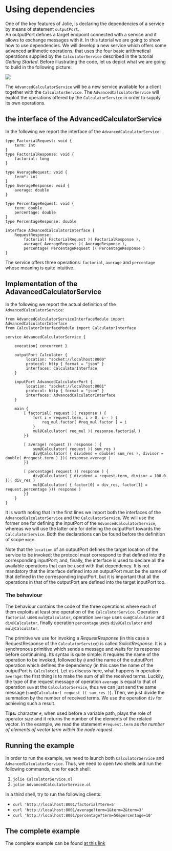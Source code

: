 # Using dependencies
One of the key features of Jolie, is declaring the dependencies of a service by means of statement `outputPort`.  
An outputPort defines a target endpoint connected with a service and it allows to exchange messages with it.
In this tutorial we are going to show how to use dependencies.  We will develop a new service which offers some advanced arithmetic operations, 
that uses the four basic arithmetical operations supplied by the `CalculatorService` described in the tutorial _Getting Started_.
Before illustrating the code, let us depict what we are going to build in the following picture:


![](https://raw.githubusercontent.com/jolie/docs/v1.10.x/web/.gitbook/assets/using_dependencies_01.png)

The `AdvancedCalculatorService` will be a new service available for a client together with the `CalculatorService`. The `AdvancedCalculatorService` will exploit the operations offered by the `CalculatorService` in order to supply its own operations.

## the interface of the AdvancedCalculatorService
In the following we report the interface of the `AdvancedCalculatorService`:
```jolie
type FactorialRequest: void {
    term: int
}
type FactorialResponse: void {
    factorial: long 
}

type AverageRequest: void {
    term*: int 
}
type AverageResponse: void {
    average: double
}

type PercentageRequest: void {
    term: double
    percentage: double
}
type PercentageResponse: double

interface AdvancedCalculatorInterface {
    RequestResponse:
        factorial( FactorialRequest )( FactorialResponse ),
        average( AverageRequest )( AverageResponse ),
        percentage( PercentageRequest )( PercentageResponse )
}
```
The service offers three operations: `factorial`, `average` and `percentage` whose meaning is quite intuitive. 

## Implementation of the AdavancedCalculatorService
In the following we report the actual definition of the `AdvancedCalculatorService`:

```jolie
from AdvancedCalculatorServiceInterfaceModule import AdvancedCalculatorInterface
from CalculatorInterfaceModule import CalculatorInterface

service AdvancedCalculatorService {

    execution{ concurrent }

    outputPort Calculator {
         location: "socket://localhost:8000"
         protocol: http { format = "json" }
         interfaces: CalculatorInterface
    }

    inputPort AdvancedCalculatorPort {
         location: "socket://localhost:8001"
         protocol: http { format = "json" }
         interfaces: AdvancedCalculatorInterface
    }

    main {
        [ factorial( request )( response ) {
            for( i = request.term, i > 0, i-- ) {
                req_mul.factor[ #req_mul.factor ] = i
            }
            mul@Calculator( req_mul )( response.factorial )            
        }]

        [ average( request )( response ) {
            sum@Calculator( request )( sum_res )
            div@Calculator( { dividend = double( sum_res ), divisor = double( #request.term ) })( response.average )
        }]

        [ percentage( request )( response ) {
            div@Calculator( { dividend = request.term, divisor = 100.0 })( div_res )
            mul@Calculator( { factor[0] = div_res, factor[1] = request.percentage })( response )
        }]
    }
}
```
It is worth noting that in the first lines we import both the interfaces of the `AdvancedCalculatorService` and the `CalculatorService`. We will use the former one for defining the inputPort of the `AdvancedCalculatorService`, whereas we will use the latter one for defining the outputPort towards the `CalculatorService`. Both the declarations can be found before the definition of scope `main`. 

Note that the `location` of an outputPort defines the target location of the service to be invoked; the protocol must correspond to that defined into the corresponding inputPort; and, finally, the interface is used to declare all the available operations that can be used with that dependency. It is not mandatory that the interface defined into an outputPort must be the same of that defined in the corresponding inputPort, but it is important that all the operations in that of the outputPort are defined into the target inputPort too.

### The behaviour
The behaviour contains the code of the three operations where each of them exploits at least one operation of the `CalculatorService`. Operation `factorial` uses `mul@Calculator`, operation `average` uses `sum@Calculator` and `div@Calculator`, finally operation `percentage` uses `div@Calculator` and `mul@Calculator`. 

The primitive we use for invoking a _RequestResponse_ (in this case a RequestResponse of the `CalculatorService`) is called _SolicitResponse_. It is a synchronous primitive which sends a message and waits for its response before continuining. Its syntax is quite simple: it requires the name of the operation to be invoked, followed by `@` and the name of the outputPort operation which defines the dependency (in this case the name of the outputPort is `Calculator`). Let us discuss here, what happens in operation `average`: the first thing is to make the sum of all the received terms. Luckily, the type of the request message of operation `average` is equal to that of operation `sum` at the `CalculatorService`, thus we can just send the same message (`sum@Calculator( request )( sum_res )`). Then, we just divide the summation by the number of received terms. We use the operation `div` for achieving such a result. 

**Tips:** character `#`, when used before a variable path, plays the role of operator _size_ and it returns the number of the elements of the related vector. In the example, we read the statement `#request.term` as _the number of elements of vector term within the node request_.

## Running the example
In order to run the example, we need to launch both `CalculatorService` and `AdvancedCalculatorService`. Thus, we need to open two shells and run the following commands, one for each shell:

1. `jolie CalculatorService.ol`
2. `jolie AdvancedCalculatorService.ol`

In a third shell, try to run the following clients:

- `curl 'http://localhost:8001/factorial?term=5'`
- `curl 'http://localhost:8001/average?term=1&term=2&term=3'`
- `curl 'http://localhost:8001/percentage?term=50&percentage=10'`

## The complete example
The complete example can be found [at this link](https://github.com/jolie/examples/tree/master/v1.10.x/tutorials/using_dependencies)


